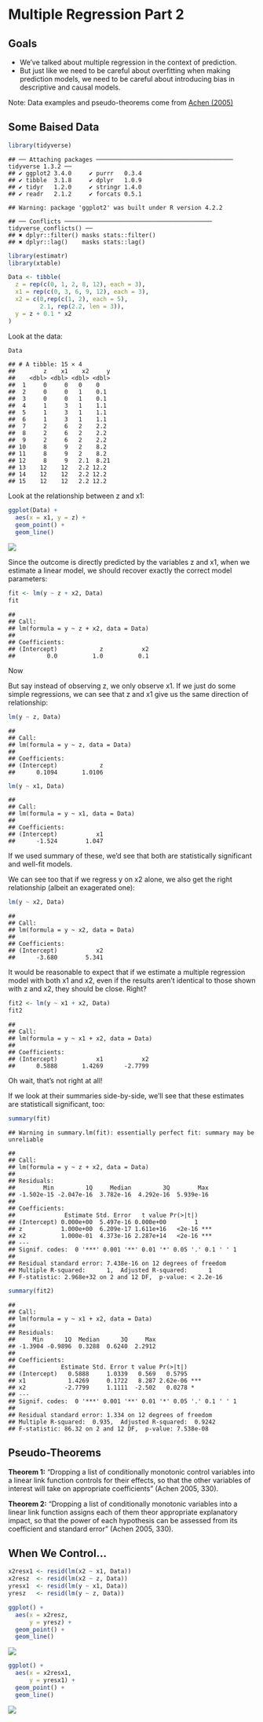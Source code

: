Multiple Regression Part 2
================

## Goals

-   We’ve talked about multiple regression in the context of prediction.
-   But just like we need to be careful about overfitting when making
    prediction models, we need to be careful about introducing bias in
    descriptive and causal models.

Note: Data examples and pseudo-theorems come from [Achen
(2005)](https://www.jstor.org/stable/pdf/26273558.pdf?refreqid=excelsior%3A4b4477da4a574e29d3538df16b0a42bd&ab_segments=&origin=&initiator=&acceptTC=1)

## Some Baised Data

``` r
library(tidyverse)
```

    ## ── Attaching packages ─────────────────────────────────────── tidyverse 1.3.2 ──
    ## ✔ ggplot2 3.4.0     ✔ purrr   0.3.4
    ## ✔ tibble  3.1.8     ✔ dplyr   1.0.9
    ## ✔ tidyr   1.2.0     ✔ stringr 1.4.0
    ## ✔ readr   2.1.2     ✔ forcats 0.5.1

    ## Warning: package 'ggplot2' was built under R version 4.2.2

    ## ── Conflicts ────────────────────────────────────────── tidyverse_conflicts() ──
    ## ✖ dplyr::filter() masks stats::filter()
    ## ✖ dplyr::lag()    masks stats::lag()

``` r
library(estimatr)
library(xtable)
```

``` r
Data <- tibble(
  z = rep(c(0, 1, 2, 8, 12), each = 3),
  x1 = rep(c(0, 3, 6, 9, 12), each = 3),
  x2 = c(0,rep(c(1, 2), each = 5),
         2.1, rep(2.2, len = 3)),
  y = z + 0.1 * x2
)
```

Look at the data:

``` r
Data
```

    ## # A tibble: 15 × 4
    ##        z    x1    x2     y
    ##    <dbl> <dbl> <dbl> <dbl>
    ##  1     0     0   0    0   
    ##  2     0     0   1    0.1 
    ##  3     0     0   1    0.1 
    ##  4     1     3   1    1.1 
    ##  5     1     3   1    1.1 
    ##  6     1     3   1    1.1 
    ##  7     2     6   2    2.2 
    ##  8     2     6   2    2.2 
    ##  9     2     6   2    2.2 
    ## 10     8     9   2    8.2 
    ## 11     8     9   2    8.2 
    ## 12     8     9   2.1  8.21
    ## 13    12    12   2.2 12.2 
    ## 14    12    12   2.2 12.2 
    ## 15    12    12   2.2 12.2

Look at the relationship between z and x1:

``` r
ggplot(Data) +
  aes(x = x1, y = z) +
  geom_point() +
  geom_line()
```

![](multiple_regression_and_bias_files/figure-gfm/unnamed-chunk-4-1.png)<!-- -->

Since the outcome is directly predicted by the variables z and x1, when
we estimate a linear model, we should recover exactly the correct model
parameters:

``` r
fit <- lm(y ~ z + x2, Data)
fit
```

    ## 
    ## Call:
    ## lm(formula = y ~ z + x2, data = Data)
    ## 
    ## Coefficients:
    ## (Intercept)            z           x2  
    ##         0.0          1.0          0.1

Now

But say instead of observing z, we only observe x1. If we just do some
simple regressions, we can see that z and x1 give us the same direction
of relationship:

``` r
lm(y ~ z, Data)
```

    ## 
    ## Call:
    ## lm(formula = y ~ z, data = Data)
    ## 
    ## Coefficients:
    ## (Intercept)            z  
    ##      0.1094       1.0106

``` r
lm(y ~ x1, Data)
```

    ## 
    ## Call:
    ## lm(formula = y ~ x1, data = Data)
    ## 
    ## Coefficients:
    ## (Intercept)           x1  
    ##      -1.524        1.047

If we used summary of these, we’d see that both are statistically
significant and well-fit models.

We can see too that if we regress y on x2 alone, we also get the right
relationship (albeit an exagerated one):

``` r
lm(y ~ x2, Data)
```

    ## 
    ## Call:
    ## lm(formula = y ~ x2, data = Data)
    ## 
    ## Coefficients:
    ## (Intercept)           x2  
    ##      -3.680        5.341

It would be reasonable to expect that if we estimate a multiple
regression model with both x1 and x2, even if the results aren’t
identical to those shown with z and x2, they should be close. Right?

``` r
fit2 <- lm(y ~ x1 + x2, Data)
fit2
```

    ## 
    ## Call:
    ## lm(formula = y ~ x1 + x2, data = Data)
    ## 
    ## Coefficients:
    ## (Intercept)           x1           x2  
    ##      0.5888       1.4269      -2.7799

Oh wait, that’s not right at all!

If we look at their summaries side-by-side, we’ll see that these
estimates are statisticall significant, too:

``` r
summary(fit)
```

    ## Warning in summary.lm(fit): essentially perfect fit: summary may be unreliable

    ## 
    ## Call:
    ## lm(formula = y ~ z + x2, data = Data)
    ## 
    ## Residuals:
    ##        Min         1Q     Median         3Q        Max 
    ## -1.502e-15 -2.047e-16  3.782e-16  4.292e-16  5.939e-16 
    ## 
    ## Coefficients:
    ##              Estimate Std. Error   t value Pr(>|t|)    
    ## (Intercept) 0.000e+00  5.497e-16 0.000e+00        1    
    ## z           1.000e+00  6.209e-17 1.611e+16   <2e-16 ***
    ## x2          1.000e-01  4.373e-16 2.287e+14   <2e-16 ***
    ## ---
    ## Signif. codes:  0 '***' 0.001 '**' 0.01 '*' 0.05 '.' 0.1 ' ' 1
    ## 
    ## Residual standard error: 7.438e-16 on 12 degrees of freedom
    ## Multiple R-squared:      1,  Adjusted R-squared:      1 
    ## F-statistic: 2.968e+32 on 2 and 12 DF,  p-value: < 2.2e-16

``` r
summary(fit2)
```

    ## 
    ## Call:
    ## lm(formula = y ~ x1 + x2, data = Data)
    ## 
    ## Residuals:
    ##     Min      1Q  Median      3Q     Max 
    ## -1.3904 -0.9896  0.3288  0.6240  2.2912 
    ## 
    ## Coefficients:
    ##             Estimate Std. Error t value Pr(>|t|)    
    ## (Intercept)   0.5888     1.0339   0.569   0.5795    
    ## x1            1.4269     0.1722   8.287 2.62e-06 ***
    ## x2           -2.7799     1.1111  -2.502   0.0278 *  
    ## ---
    ## Signif. codes:  0 '***' 0.001 '**' 0.01 '*' 0.05 '.' 0.1 ' ' 1
    ## 
    ## Residual standard error: 1.334 on 12 degrees of freedom
    ## Multiple R-squared:  0.935,  Adjusted R-squared:  0.9242 
    ## F-statistic: 86.32 on 2 and 12 DF,  p-value: 7.538e-08

## Pseudo-Theorems

**Theorem 1:** “Dropping a list of conditionally monotonic control
variables into a linear link function controls for their effects, so
that the other variables of interest will take on appropriate
coefficients” (Achen 2005, 330).

**Theorem 2:** “Dropping a list of conditionally monotonic variables
into a linear link function assigns each of them theor appropriate
explanatory impact, so that the power of each hypothesis can be assessed
from its coefficient and standard error” (Achen 2005, 330).

## When We Control…

``` r
x2resx1 <- resid(lm(x2 ~ x1, Data))
x2resz  <- resid(lm(x2 ~ z, Data))
yresx1  <- resid(lm(y ~ x1, Data))
yresz   <- resid(lm(y ~ z, Data))
```

``` r
ggplot() +
  aes(x = x2resz,
      y = yresz) +
  geom_point() +
  geom_line()
```

![](multiple_regression_and_bias_files/figure-gfm/unnamed-chunk-11-1.png)<!-- -->

``` r
ggplot() +
  aes(x = x2resx1,
      y = yresx1) +
  geom_point() +
  geom_line()
```

![](multiple_regression_and_bias_files/figure-gfm/unnamed-chunk-12-1.png)<!-- -->
